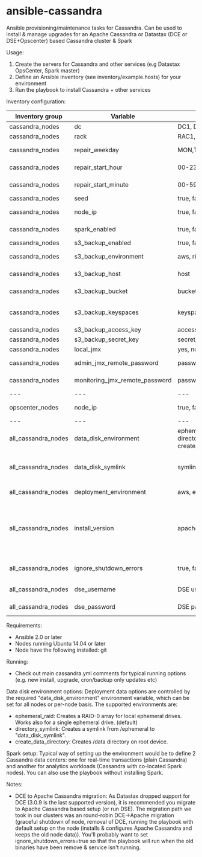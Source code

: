 # ansible-cassandra
Ansible provisioning/maintenance tasks for Cassandra. Can be used to install & manage upgrades for an Apache Cassandra or Datastax (DCE or DSE+Opscenter) based Cassandra cluster & Spark

Usage:

1. Create the servers for Cassandra and other services (e.g Datastax OpsCenter, Spark master)
2. Define an Ansible inventory (see inventory/example.hosts) for your environment
3. Run the playbook to install Cassandra + other services

Inventory configuration:

Inventory group | Variable | Options | Default | Description
--- | --- | --- | --- | ---
cassandra_nodes | dc | DC1, DC2, ... | - | data center of node
cassandra_nodes | rack | RAC1, RAC2, ... | - | rack of node
cassandra_nodes | repair_weekday | MON,TUE,WED,THU,FRI,SAT,SUN | - | day(s) to run repair on node
cassandra_nodes | repair_start_hour | 00-23 | 03 | hour to start cron based repair
cassandra_nodes | repair_start_minute | 00-59 | 0 | minute to start cron based repair
cassandra_nodes | seed | true, false | - | is the node a seed
cassandra_nodes | node_ip | true, false | - | IP for internal cluster communications
cassandra_nodes | spark_enabled | true, false | false | enable Spark on node (DSE only)
cassandra_nodes | s3_backup_enabled | true, false | false | enable S3 backups
cassandra_nodes | s3_backup_environment | aws, riakcs | - | environment for S3 backups
cassandra_nodes | s3_backup_host| host | - | S3 host (for non-AWS)
cassandra_nodes | s3_backup_bucket | bucket | - | S3 bucket where to store backups
cassandra_nodes | s3_backup_keyspaces | keyspace,keyspace,... | - | Cassandra keyspaces to backup (comma separated)
cassandra_nodes | s3_backup_access_key | access_key | - | S3 access key
cassandra_nodes | s3_backup_secret_key | secret_key | - | S3 secret key
cassandra_nodes | local_jmx | yes, no | yes | JMX local only
cassandra_nodes | admin_jmx_remote_password| password | - | JMX password for admin (readwrite)
cassandra_nodes | monitoring_jmx_remote_password | password| - | JMX password for monitoring (readonly)
--- | --- | --- | ---
opscenter_nodes | node_ip | true, false | - | IP for internal cluster communications
--- | --- | --- | ---
all_cassandra_nodes | data_disk_environment | ephemeral_raid, directory_symlink, create_data_directory | ephemeral_raid | data disk options
all_cassandra_nodes | data_disk_symlink | symlink name | - | name of symlink when using "directory_symlink" data_disk_environment
all_cassandra_nodes | deployment_environment | aws, euca | - | environment for installation
all_cassandra_nodes | install_version | apache, dce, dse | - | Cassandra to install (apache=Apache Cassandra, dce=Datastax Community Edition, dse=Datastax Enterprise Edition)
all_cassandra_nodes | ignore_shutdown_errors | true, false | false | Should we ignore errors with graceful node shutdown
all_cassandra_nodes | dse_username | DSE username | - | DSE username (only for DSE install)
all_cassandra_nodes | dse_password | DSE password | - | DSE password (only for DSE install)

Requirements:
- Ansible 2.0 or later
- Nodes running Ubuntu 14.04 or later
- Node have the following installed: git

Running:
- Check out main cassandra.yml comments for typical running options (e.g. new install, upgrade, cron/backup only updates etc)

Data disk environment options:
Deployment data options are controlled by the required "data_disk_environment" environment variable, which can be set for all nodes or per-node basis.
The supported environments are:
- ephemeral_raid: Creates a RAID-0 array for local ephemeral drives. Works also for a single ephemeral drive. (default)
- directory_symlink: Creates a symlink from /ephemeral to "data_disk_symlink".
- create_data_directory: Creates /data directory on root device.

Spark setup:
Typical way of setting up the environment would be to define 2 Cassandra data centers: one for real-time transactions (plain Cassandra) and
another for analytics workloads (Cassandra with co-located Spark nodes). You can also use the playbook without installing Spark.

Notes:
- DCE to Apache Cassandra migration: As Datastax dropped support for DCE (3.0.9 is the last supported version), it is recommended you migrate to 
Apache Cassandra based setup (or run DSE). The migration path we took in our clusters was an round-robin DCE->Apache migration (graceful shutdown of node, removal of DCE, running the playbook with default setup on the node (installs & configures Apache Cassandra and keeps the old node data)). You'll probably want to set
ignore_shutdown_errors=true so that the playbook will run when the old binaries have been remove & service isn't running.
